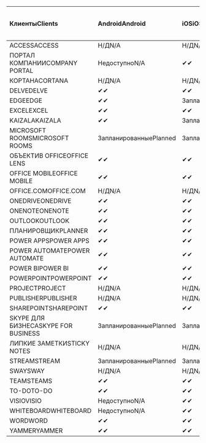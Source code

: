 <!-- This file is generated automatically. Changes made to this file will be overwritten.-->
|<span data-ttu-id="d043e-101">Клиенты</span><span class="sxs-lookup"><span data-stu-id="d043e-101">Clients</span></span>|<span data-ttu-id="d043e-102">Android</span><span class="sxs-lookup"><span data-stu-id="d043e-102">Android</span></span>|<span data-ttu-id="d043e-103">iOS</span><span class="sxs-lookup"><span data-stu-id="d043e-103">iOS</span></span>|<span data-ttu-id="d043e-104">"Mac";</span><span class="sxs-lookup"><span data-stu-id="d043e-104">Mac</span></span>|<span data-ttu-id="d043e-105">Windows 10</span><span class="sxs-lookup"><span data-stu-id="d043e-105">Windows 10</span></span><br><span data-ttu-id="d043e-106">Desktop</span><span class="sxs-lookup"><span data-stu-id="d043e-106">Desktop</span></span>|<span data-ttu-id="d043e-107">Windows 10</span><span class="sxs-lookup"><span data-stu-id="d043e-107">Windows 10</span></span><br><span data-ttu-id="d043e-108">Современные приложения</span><span class="sxs-lookup"><span data-stu-id="d043e-108">Modern Apps</span></span>|
|:-|:-|:-|:-|:-|:-|
|<span data-ttu-id="d043e-109">ACCESS</span><span class="sxs-lookup"><span data-stu-id="d043e-109">ACCESS</span></span>|<span data-ttu-id="d043e-110">Н/Д</span><span class="sxs-lookup"><span data-stu-id="d043e-110">N/A</span></span>|<span data-ttu-id="d043e-111">Н/Д</span><span class="sxs-lookup"><span data-stu-id="d043e-111">N/A</span></span>|<span data-ttu-id="d043e-112">Н/Д</span><span class="sxs-lookup"><span data-stu-id="d043e-112">N/A</span></span>|<span data-ttu-id="d043e-113">✔</span><span class="sxs-lookup"><span data-stu-id="d043e-113">✔</span></span>|<span data-ttu-id="d043e-114">Недоступно</span><span class="sxs-lookup"><span data-stu-id="d043e-114">N/A</span></span>|
|<span data-ttu-id="d043e-115">ПОРТАЛ КОМПАНИИ</span><span class="sxs-lookup"><span data-stu-id="d043e-115">COMPANY PORTAL</span></span>|<span data-ttu-id="d043e-116">Недоступно</span><span class="sxs-lookup"><span data-stu-id="d043e-116">N/A</span></span>|<span data-ttu-id="d043e-117">✔</span><span class="sxs-lookup"><span data-stu-id="d043e-117">✔</span></span>|<span data-ttu-id="d043e-118">Запланированные</span><span class="sxs-lookup"><span data-stu-id="d043e-118">Planned</span></span>|<span data-ttu-id="d043e-119">Недоступно</span><span class="sxs-lookup"><span data-stu-id="d043e-119">N/A</span></span>|<span data-ttu-id="d043e-120">✔</span><span class="sxs-lookup"><span data-stu-id="d043e-120">✔</span></span>|
|<span data-ttu-id="d043e-121">КОРТАНА</span><span class="sxs-lookup"><span data-stu-id="d043e-121">CORTANA</span></span>|<span data-ttu-id="d043e-122">Н/Д</span><span class="sxs-lookup"><span data-stu-id="d043e-122">N/A</span></span>|<span data-ttu-id="d043e-123">Н/Д</span><span class="sxs-lookup"><span data-stu-id="d043e-123">N/A</span></span>|<span data-ttu-id="d043e-124">Н/Д</span><span class="sxs-lookup"><span data-stu-id="d043e-124">N/A</span></span>|<span data-ttu-id="d043e-125">Н/Д</span><span class="sxs-lookup"><span data-stu-id="d043e-125">N/A</span></span>|<span data-ttu-id="d043e-126">✔</span><span class="sxs-lookup"><span data-stu-id="d043e-126">✔</span></span>|
|<span data-ttu-id="d043e-127">DELVE</span><span class="sxs-lookup"><span data-stu-id="d043e-127">DELVE</span></span>|<span data-ttu-id="d043e-128">✔</span><span class="sxs-lookup"><span data-stu-id="d043e-128">✔</span></span>|<span data-ttu-id="d043e-129">✔</span><span class="sxs-lookup"><span data-stu-id="d043e-129">✔</span></span>|<span data-ttu-id="d043e-130">Н/Д</span><span class="sxs-lookup"><span data-stu-id="d043e-130">N/A</span></span>|<span data-ttu-id="d043e-131">Н/Д</span><span class="sxs-lookup"><span data-stu-id="d043e-131">N/A</span></span>|<span data-ttu-id="d043e-132">Н/Д</span><span class="sxs-lookup"><span data-stu-id="d043e-132">N/A</span></span>|
|<span data-ttu-id="d043e-133">EDGE</span><span class="sxs-lookup"><span data-stu-id="d043e-133">EDGE</span></span>|<span data-ttu-id="d043e-134">✔</span><span class="sxs-lookup"><span data-stu-id="d043e-134">✔</span></span>|<span data-ttu-id="d043e-135">Запланированные</span><span class="sxs-lookup"><span data-stu-id="d043e-135">Planned</span></span>|<span data-ttu-id="d043e-136">Недоступно</span><span class="sxs-lookup"><span data-stu-id="d043e-136">N/A</span></span>|<span data-ttu-id="d043e-137">✔</span><span class="sxs-lookup"><span data-stu-id="d043e-137">✔</span></span>|<span data-ttu-id="d043e-138">Недоступно</span><span class="sxs-lookup"><span data-stu-id="d043e-138">N/A</span></span>|
|<span data-ttu-id="d043e-139">EXCEL</span><span class="sxs-lookup"><span data-stu-id="d043e-139">EXCEL</span></span>|<span data-ttu-id="d043e-140">✔</span><span class="sxs-lookup"><span data-stu-id="d043e-140">✔</span></span>|<span data-ttu-id="d043e-141">✔</span><span class="sxs-lookup"><span data-stu-id="d043e-141">✔</span></span>|<span data-ttu-id="d043e-142">✔</span><span class="sxs-lookup"><span data-stu-id="d043e-142">✔</span></span>|<span data-ttu-id="d043e-143">✔</span><span class="sxs-lookup"><span data-stu-id="d043e-143">✔</span></span>|<span data-ttu-id="d043e-144">✔</span><span class="sxs-lookup"><span data-stu-id="d043e-144">✔</span></span>|
|<span data-ttu-id="d043e-145">KAIZALA</span><span class="sxs-lookup"><span data-stu-id="d043e-145">KAIZALA</span></span>|<span data-ttu-id="d043e-146">✔</span><span class="sxs-lookup"><span data-stu-id="d043e-146">✔</span></span>|<span data-ttu-id="d043e-147">Запланированные</span><span class="sxs-lookup"><span data-stu-id="d043e-147">Planned</span></span>|<span data-ttu-id="d043e-148">Н/Д</span><span class="sxs-lookup"><span data-stu-id="d043e-148">N/A</span></span>|<span data-ttu-id="d043e-149">Н/Д</span><span class="sxs-lookup"><span data-stu-id="d043e-149">N/A</span></span>|<span data-ttu-id="d043e-150">Н/Д</span><span class="sxs-lookup"><span data-stu-id="d043e-150">N/A</span></span>|
|<span data-ttu-id="d043e-151">MICROSOFT ROOMS</span><span class="sxs-lookup"><span data-stu-id="d043e-151">MICROSOFT ROOMS</span></span>|<span data-ttu-id="d043e-152">Запланированные</span><span class="sxs-lookup"><span data-stu-id="d043e-152">Planned</span></span>|<span data-ttu-id="d043e-153">Запланированные</span><span class="sxs-lookup"><span data-stu-id="d043e-153">Planned</span></span>|<span data-ttu-id="d043e-154">Н/Д</span><span class="sxs-lookup"><span data-stu-id="d043e-154">N/A</span></span>|<span data-ttu-id="d043e-155">Н/Д</span><span class="sxs-lookup"><span data-stu-id="d043e-155">N/A</span></span>|<span data-ttu-id="d043e-156">Н/Д</span><span class="sxs-lookup"><span data-stu-id="d043e-156">N/A</span></span>|
|<span data-ttu-id="d043e-157">ОБЪЕКТИВ OFFICE</span><span class="sxs-lookup"><span data-stu-id="d043e-157">OFFICE LENS</span></span>|<span data-ttu-id="d043e-158">✔</span><span class="sxs-lookup"><span data-stu-id="d043e-158">✔</span></span>|<span data-ttu-id="d043e-159">✔</span><span class="sxs-lookup"><span data-stu-id="d043e-159">✔</span></span>|<span data-ttu-id="d043e-160">Н/Д</span><span class="sxs-lookup"><span data-stu-id="d043e-160">N/A</span></span>|<span data-ttu-id="d043e-161">Н/Д</span><span class="sxs-lookup"><span data-stu-id="d043e-161">N/A</span></span>|<span data-ttu-id="d043e-162">Н/Д</span><span class="sxs-lookup"><span data-stu-id="d043e-162">N/A</span></span>|
|<span data-ttu-id="d043e-163">OFFICE MOBILE</span><span class="sxs-lookup"><span data-stu-id="d043e-163">OFFICE MOBILE</span></span>|<span data-ttu-id="d043e-164">✔</span><span class="sxs-lookup"><span data-stu-id="d043e-164">✔</span></span>|<span data-ttu-id="d043e-165">✔</span><span class="sxs-lookup"><span data-stu-id="d043e-165">✔</span></span>|<span data-ttu-id="d043e-166">Н/Д</span><span class="sxs-lookup"><span data-stu-id="d043e-166">N/A</span></span>|<span data-ttu-id="d043e-167">Н/Д</span><span class="sxs-lookup"><span data-stu-id="d043e-167">N/A</span></span>|<span data-ttu-id="d043e-168">Н/Д</span><span class="sxs-lookup"><span data-stu-id="d043e-168">N/A</span></span>|
|<span data-ttu-id="d043e-169">OFFICE.COM</span><span class="sxs-lookup"><span data-stu-id="d043e-169">OFFICE.COM</span></span>|<span data-ttu-id="d043e-170">Н/Д</span><span class="sxs-lookup"><span data-stu-id="d043e-170">N/A</span></span>|<span data-ttu-id="d043e-171">Н/Д</span><span class="sxs-lookup"><span data-stu-id="d043e-171">N/A</span></span>|<span data-ttu-id="d043e-172">Н/Д</span><span class="sxs-lookup"><span data-stu-id="d043e-172">N/A</span></span>|<span data-ttu-id="d043e-173">Н/Д</span><span class="sxs-lookup"><span data-stu-id="d043e-173">N/A</span></span>|<span data-ttu-id="d043e-174">✔</span><span class="sxs-lookup"><span data-stu-id="d043e-174">✔</span></span>|
|<span data-ttu-id="d043e-175">ONEDRIVE</span><span class="sxs-lookup"><span data-stu-id="d043e-175">ONEDRIVE</span></span>|<span data-ttu-id="d043e-176">✔</span><span class="sxs-lookup"><span data-stu-id="d043e-176">✔</span></span>|<span data-ttu-id="d043e-177">✔</span><span class="sxs-lookup"><span data-stu-id="d043e-177">✔</span></span>|<span data-ttu-id="d043e-178">Запланированные</span><span class="sxs-lookup"><span data-stu-id="d043e-178">Planned</span></span>|<span data-ttu-id="d043e-179">✔</span><span class="sxs-lookup"><span data-stu-id="d043e-179">✔</span></span>|<span data-ttu-id="d043e-180">✔</span><span class="sxs-lookup"><span data-stu-id="d043e-180">✔</span></span>|
|<span data-ttu-id="d043e-181">ONENOTE</span><span class="sxs-lookup"><span data-stu-id="d043e-181">ONENOTE</span></span>|<span data-ttu-id="d043e-182">✔</span><span class="sxs-lookup"><span data-stu-id="d043e-182">✔</span></span>|<span data-ttu-id="d043e-183">✔</span><span class="sxs-lookup"><span data-stu-id="d043e-183">✔</span></span>|<span data-ttu-id="d043e-184">✔</span><span class="sxs-lookup"><span data-stu-id="d043e-184">✔</span></span>|<span data-ttu-id="d043e-185">Запланированные</span><span class="sxs-lookup"><span data-stu-id="d043e-185">Planned</span></span>|<span data-ttu-id="d043e-186">✔</span><span class="sxs-lookup"><span data-stu-id="d043e-186">✔</span></span>|
|<span data-ttu-id="d043e-187">OUTLOOK</span><span class="sxs-lookup"><span data-stu-id="d043e-187">OUTLOOK</span></span>|<span data-ttu-id="d043e-188">✔</span><span class="sxs-lookup"><span data-stu-id="d043e-188">✔</span></span>|<span data-ttu-id="d043e-189">✔</span><span class="sxs-lookup"><span data-stu-id="d043e-189">✔</span></span>|<span data-ttu-id="d043e-190">Запланированные</span><span class="sxs-lookup"><span data-stu-id="d043e-190">Planned</span></span>|<span data-ttu-id="d043e-191">✔</span><span class="sxs-lookup"><span data-stu-id="d043e-191">✔</span></span>|<span data-ttu-id="d043e-192">✔</span><span class="sxs-lookup"><span data-stu-id="d043e-192">✔</span></span>|
|<span data-ttu-id="d043e-193">ПЛАНИРОВЩИК</span><span class="sxs-lookup"><span data-stu-id="d043e-193">PLANNER</span></span>|<span data-ttu-id="d043e-194">✔</span><span class="sxs-lookup"><span data-stu-id="d043e-194">✔</span></span>|<span data-ttu-id="d043e-195">✔</span><span class="sxs-lookup"><span data-stu-id="d043e-195">✔</span></span>|<span data-ttu-id="d043e-196">Н/Д</span><span class="sxs-lookup"><span data-stu-id="d043e-196">N/A</span></span>|<span data-ttu-id="d043e-197">Н/Д</span><span class="sxs-lookup"><span data-stu-id="d043e-197">N/A</span></span>|<span data-ttu-id="d043e-198">Н/Д</span><span class="sxs-lookup"><span data-stu-id="d043e-198">N/A</span></span>|
|<span data-ttu-id="d043e-199">POWER APPS</span><span class="sxs-lookup"><span data-stu-id="d043e-199">POWER APPS</span></span>|<span data-ttu-id="d043e-200">✔</span><span class="sxs-lookup"><span data-stu-id="d043e-200">✔</span></span>|<span data-ttu-id="d043e-201">✔</span><span class="sxs-lookup"><span data-stu-id="d043e-201">✔</span></span>|<span data-ttu-id="d043e-202">Н/Д</span><span class="sxs-lookup"><span data-stu-id="d043e-202">N/A</span></span>|<span data-ttu-id="d043e-203">Н/Д</span><span class="sxs-lookup"><span data-stu-id="d043e-203">N/A</span></span>|<span data-ttu-id="d043e-204">Запланированные</span><span class="sxs-lookup"><span data-stu-id="d043e-204">Planned</span></span>|
|<span data-ttu-id="d043e-205">POWER AUTOMATE</span><span class="sxs-lookup"><span data-stu-id="d043e-205">POWER AUTOMATE</span></span>|<span data-ttu-id="d043e-206">✔</span><span class="sxs-lookup"><span data-stu-id="d043e-206">✔</span></span>|<span data-ttu-id="d043e-207">✔</span><span class="sxs-lookup"><span data-stu-id="d043e-207">✔</span></span>|<span data-ttu-id="d043e-208">Н/Д</span><span class="sxs-lookup"><span data-stu-id="d043e-208">N/A</span></span>|<span data-ttu-id="d043e-209">Н/Д</span><span class="sxs-lookup"><span data-stu-id="d043e-209">N/A</span></span>|<span data-ttu-id="d043e-210">Н/Д</span><span class="sxs-lookup"><span data-stu-id="d043e-210">N/A</span></span>|
|<span data-ttu-id="d043e-211">POWER BI</span><span class="sxs-lookup"><span data-stu-id="d043e-211">POWER BI</span></span>|<span data-ttu-id="d043e-212">✔</span><span class="sxs-lookup"><span data-stu-id="d043e-212">✔</span></span>|<span data-ttu-id="d043e-213">✔</span><span class="sxs-lookup"><span data-stu-id="d043e-213">✔</span></span>|<span data-ttu-id="d043e-214">Недоступно</span><span class="sxs-lookup"><span data-stu-id="d043e-214">N/A</span></span>|<span data-ttu-id="d043e-215">Запланированные</span><span class="sxs-lookup"><span data-stu-id="d043e-215">Planned</span></span>|<span data-ttu-id="d043e-216">✔</span><span class="sxs-lookup"><span data-stu-id="d043e-216">✔</span></span>|
|<span data-ttu-id="d043e-217">POWERPOINT</span><span class="sxs-lookup"><span data-stu-id="d043e-217">POWERPOINT</span></span>|<span data-ttu-id="d043e-218">✔</span><span class="sxs-lookup"><span data-stu-id="d043e-218">✔</span></span>|<span data-ttu-id="d043e-219">✔</span><span class="sxs-lookup"><span data-stu-id="d043e-219">✔</span></span>|<span data-ttu-id="d043e-220">✔</span><span class="sxs-lookup"><span data-stu-id="d043e-220">✔</span></span>|<span data-ttu-id="d043e-221">✔</span><span class="sxs-lookup"><span data-stu-id="d043e-221">✔</span></span>|<span data-ttu-id="d043e-222">✔</span><span class="sxs-lookup"><span data-stu-id="d043e-222">✔</span></span>|
|<span data-ttu-id="d043e-223">PROJECT</span><span class="sxs-lookup"><span data-stu-id="d043e-223">PROJECT</span></span>|<span data-ttu-id="d043e-224">Н/Д</span><span class="sxs-lookup"><span data-stu-id="d043e-224">N/A</span></span>|<span data-ttu-id="d043e-225">Н/Д</span><span class="sxs-lookup"><span data-stu-id="d043e-225">N/A</span></span>|<span data-ttu-id="d043e-226">Н/Д</span><span class="sxs-lookup"><span data-stu-id="d043e-226">N/A</span></span>|<span data-ttu-id="d043e-227">✔</span><span class="sxs-lookup"><span data-stu-id="d043e-227">✔</span></span>|<span data-ttu-id="d043e-228">Недоступно</span><span class="sxs-lookup"><span data-stu-id="d043e-228">N/A</span></span>|
|<span data-ttu-id="d043e-229">PUBLISHER</span><span class="sxs-lookup"><span data-stu-id="d043e-229">PUBLISHER</span></span>|<span data-ttu-id="d043e-230">Н/Д</span><span class="sxs-lookup"><span data-stu-id="d043e-230">N/A</span></span>|<span data-ttu-id="d043e-231">Н/Д</span><span class="sxs-lookup"><span data-stu-id="d043e-231">N/A</span></span>|<span data-ttu-id="d043e-232">Н/Д</span><span class="sxs-lookup"><span data-stu-id="d043e-232">N/A</span></span>|<span data-ttu-id="d043e-233">✔</span><span class="sxs-lookup"><span data-stu-id="d043e-233">✔</span></span>|<span data-ttu-id="d043e-234">Недоступно</span><span class="sxs-lookup"><span data-stu-id="d043e-234">N/A</span></span>|
|<span data-ttu-id="d043e-235">SHAREPOINT</span><span class="sxs-lookup"><span data-stu-id="d043e-235">SHAREPOINT</span></span>|<span data-ttu-id="d043e-236">✔</span><span class="sxs-lookup"><span data-stu-id="d043e-236">✔</span></span>|<span data-ttu-id="d043e-237">✔</span><span class="sxs-lookup"><span data-stu-id="d043e-237">✔</span></span>|<span data-ttu-id="d043e-238">Н/Д</span><span class="sxs-lookup"><span data-stu-id="d043e-238">N/A</span></span>|<span data-ttu-id="d043e-239">Н/Д</span><span class="sxs-lookup"><span data-stu-id="d043e-239">N/A</span></span>|<span data-ttu-id="d043e-240">Н/Д</span><span class="sxs-lookup"><span data-stu-id="d043e-240">N/A</span></span>|
|<span data-ttu-id="d043e-241">SKYPE ДЛЯ БИЗНЕСА</span><span class="sxs-lookup"><span data-stu-id="d043e-241">SKYPE FOR BUSINESS</span></span>|<span data-ttu-id="d043e-242">Запланированные</span><span class="sxs-lookup"><span data-stu-id="d043e-242">Planned</span></span>|<span data-ttu-id="d043e-243">Запланированные</span><span class="sxs-lookup"><span data-stu-id="d043e-243">Planned</span></span>|<span data-ttu-id="d043e-244">Н/Д</span><span class="sxs-lookup"><span data-stu-id="d043e-244">N/A</span></span>|<span data-ttu-id="d043e-245">Н/Д</span><span class="sxs-lookup"><span data-stu-id="d043e-245">N/A</span></span>|<span data-ttu-id="d043e-246">Н/Д</span><span class="sxs-lookup"><span data-stu-id="d043e-246">N/A</span></span>|
|<span data-ttu-id="d043e-247">ЛИПКИЕ ЗАМЕТКИ</span><span class="sxs-lookup"><span data-stu-id="d043e-247">STICKY NOTES</span></span>|<span data-ttu-id="d043e-248">Н/Д</span><span class="sxs-lookup"><span data-stu-id="d043e-248">N/A</span></span>|<span data-ttu-id="d043e-249">Н/Д</span><span class="sxs-lookup"><span data-stu-id="d043e-249">N/A</span></span>|<span data-ttu-id="d043e-250">Н/Д</span><span class="sxs-lookup"><span data-stu-id="d043e-250">N/A</span></span>|<span data-ttu-id="d043e-251">Н/Д</span><span class="sxs-lookup"><span data-stu-id="d043e-251">N/A</span></span>|<span data-ttu-id="d043e-252">✔</span><span class="sxs-lookup"><span data-stu-id="d043e-252">✔</span></span>|
|<span data-ttu-id="d043e-253">STREAM</span><span class="sxs-lookup"><span data-stu-id="d043e-253">STREAM</span></span>|<span data-ttu-id="d043e-254">Запланированные</span><span class="sxs-lookup"><span data-stu-id="d043e-254">Planned</span></span>|<span data-ttu-id="d043e-255">Запланированные</span><span class="sxs-lookup"><span data-stu-id="d043e-255">Planned</span></span>|<span data-ttu-id="d043e-256">Н/Д</span><span class="sxs-lookup"><span data-stu-id="d043e-256">N/A</span></span>|<span data-ttu-id="d043e-257">Н/Д</span><span class="sxs-lookup"><span data-stu-id="d043e-257">N/A</span></span>|<span data-ttu-id="d043e-258">Н/Д</span><span class="sxs-lookup"><span data-stu-id="d043e-258">N/A</span></span>|
|<span data-ttu-id="d043e-259">SWAY</span><span class="sxs-lookup"><span data-stu-id="d043e-259">SWAY</span></span>|<span data-ttu-id="d043e-260">Н/Д</span><span class="sxs-lookup"><span data-stu-id="d043e-260">N/A</span></span>|<span data-ttu-id="d043e-261">Н/Д</span><span class="sxs-lookup"><span data-stu-id="d043e-261">N/A</span></span>|<span data-ttu-id="d043e-262">Н/Д</span><span class="sxs-lookup"><span data-stu-id="d043e-262">N/A</span></span>|<span data-ttu-id="d043e-263">Н/Д</span><span class="sxs-lookup"><span data-stu-id="d043e-263">N/A</span></span>|<span data-ttu-id="d043e-264">✔</span><span class="sxs-lookup"><span data-stu-id="d043e-264">✔</span></span>|
|<span data-ttu-id="d043e-265">TEAMS</span><span class="sxs-lookup"><span data-stu-id="d043e-265">TEAMS</span></span>|<span data-ttu-id="d043e-266">✔</span><span class="sxs-lookup"><span data-stu-id="d043e-266">✔</span></span>|<span data-ttu-id="d043e-267">✔</span><span class="sxs-lookup"><span data-stu-id="d043e-267">✔</span></span>|<span data-ttu-id="d043e-268">Запланированные</span><span class="sxs-lookup"><span data-stu-id="d043e-268">Planned</span></span>|<span data-ttu-id="d043e-269">Запланированные</span><span class="sxs-lookup"><span data-stu-id="d043e-269">Planned</span></span>|<span data-ttu-id="d043e-270">Недоступно</span><span class="sxs-lookup"><span data-stu-id="d043e-270">N/A</span></span>|
|<span data-ttu-id="d043e-271">TO-DO</span><span class="sxs-lookup"><span data-stu-id="d043e-271">TO-DO</span></span>|<span data-ttu-id="d043e-272">✔</span><span class="sxs-lookup"><span data-stu-id="d043e-272">✔</span></span>|<span data-ttu-id="d043e-273">✔</span><span class="sxs-lookup"><span data-stu-id="d043e-273">✔</span></span>|<span data-ttu-id="d043e-274">Н/Д</span><span class="sxs-lookup"><span data-stu-id="d043e-274">N/A</span></span>|<span data-ttu-id="d043e-275">Н/Д</span><span class="sxs-lookup"><span data-stu-id="d043e-275">N/A</span></span>|<span data-ttu-id="d043e-276">✔</span><span class="sxs-lookup"><span data-stu-id="d043e-276">✔</span></span>|
|<span data-ttu-id="d043e-277">VISIO</span><span class="sxs-lookup"><span data-stu-id="d043e-277">VISIO</span></span>|<span data-ttu-id="d043e-278">Недоступно</span><span class="sxs-lookup"><span data-stu-id="d043e-278">N/A</span></span>|<span data-ttu-id="d043e-279">✔</span><span class="sxs-lookup"><span data-stu-id="d043e-279">✔</span></span>|<span data-ttu-id="d043e-280">Недоступно</span><span class="sxs-lookup"><span data-stu-id="d043e-280">N/A</span></span>|<span data-ttu-id="d043e-281">✔</span><span class="sxs-lookup"><span data-stu-id="d043e-281">✔</span></span>|<span data-ttu-id="d043e-282">Недоступно</span><span class="sxs-lookup"><span data-stu-id="d043e-282">N/A</span></span>|
|<span data-ttu-id="d043e-283">WHITEBOARD</span><span class="sxs-lookup"><span data-stu-id="d043e-283">WHITEBOARD</span></span>|<span data-ttu-id="d043e-284">Недоступно</span><span class="sxs-lookup"><span data-stu-id="d043e-284">N/A</span></span>|<span data-ttu-id="d043e-285">✔</span><span class="sxs-lookup"><span data-stu-id="d043e-285">✔</span></span>|<span data-ttu-id="d043e-286">Н/Д</span><span class="sxs-lookup"><span data-stu-id="d043e-286">N/A</span></span>|<span data-ttu-id="d043e-287">Н/Д</span><span class="sxs-lookup"><span data-stu-id="d043e-287">N/A</span></span>|<span data-ttu-id="d043e-288">✔</span><span class="sxs-lookup"><span data-stu-id="d043e-288">✔</span></span>|
|<span data-ttu-id="d043e-289">WORD</span><span class="sxs-lookup"><span data-stu-id="d043e-289">WORD</span></span>|<span data-ttu-id="d043e-290">✔</span><span class="sxs-lookup"><span data-stu-id="d043e-290">✔</span></span>|<span data-ttu-id="d043e-291">✔</span><span class="sxs-lookup"><span data-stu-id="d043e-291">✔</span></span>|<span data-ttu-id="d043e-292">✔</span><span class="sxs-lookup"><span data-stu-id="d043e-292">✔</span></span>|<span data-ttu-id="d043e-293">✔</span><span class="sxs-lookup"><span data-stu-id="d043e-293">✔</span></span>|<span data-ttu-id="d043e-294">✔</span><span class="sxs-lookup"><span data-stu-id="d043e-294">✔</span></span>|
|<span data-ttu-id="d043e-295">YAMMER</span><span class="sxs-lookup"><span data-stu-id="d043e-295">YAMMER</span></span>|<span data-ttu-id="d043e-296">✔</span><span class="sxs-lookup"><span data-stu-id="d043e-296">✔</span></span>|<span data-ttu-id="d043e-297">✔</span><span class="sxs-lookup"><span data-stu-id="d043e-297">✔</span></span>|<span data-ttu-id="d043e-298">Недоступно</span><span class="sxs-lookup"><span data-stu-id="d043e-298">N/A</span></span>|<span data-ttu-id="d043e-299">Запланированные</span><span class="sxs-lookup"><span data-stu-id="d043e-299">Planned</span></span>|<span data-ttu-id="d043e-300">Н/Д</span><span class="sxs-lookup"><span data-stu-id="d043e-300">N/A</span></span>|

